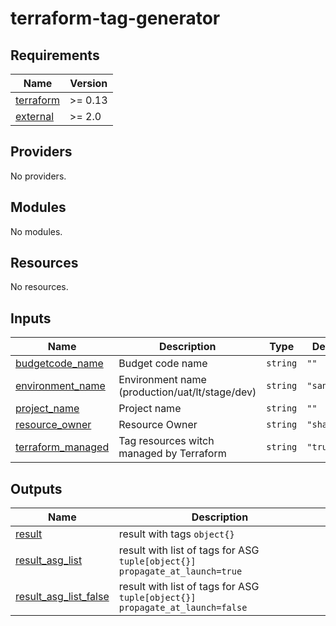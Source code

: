 # terraform-tag-generator

<!-- BEGIN_TF_DOCS -->
## Requirements

| Name | Version |
|------|---------|
| <a name="requirement_terraform"></a> [terraform](#requirement\_terraform) | >= 0.13 |
| <a name="requirement_external"></a> [external](#requirement\_external) | >= 2.0 |

## Providers

No providers.

## Modules

No modules.

## Resources

No resources.

## Inputs

| Name | Description | Type | Default | Required |
|------|-------------|------|---------|:--------:|
| <a name="input_budgetcode_name"></a> [budgetcode\_name](#input\_budgetcode\_name) | Budget code name | `string` | `""` | no |
| <a name="input_environment_name"></a> [environment\_name](#input\_environment\_name) | Environment name (production/uat/lt/stage/dev) | `string` | `"sandbox"` | no |
| <a name="input_project_name"></a> [project\_name](#input\_project\_name) | Project name | `string` | `""` | no |
| <a name="input_resource_owner"></a> [resource\_owner](#input\_resource\_owner) | Resource Owner | `string` | `"shared"` | no |
| <a name="input_terraform_managed"></a> [terraform\_managed](#input\_terraform\_managed) | Tag resources witch managed by Terraform | `string` | `"true"` | no |

## Outputs

| Name | Description |
|------|-------------|
| <a name="output_result"></a> [result](#output\_result) | result with tags `object{}` |
| <a name="output_result_asg_list"></a> [result\_asg\_list](#output\_result\_asg\_list) | result with list of tags for ASG `tuple[object{}]` `propagate_at_launch=true` |
| <a name="output_result_asg_list_false"></a> [result\_asg\_list\_false](#output\_result\_asg\_list\_false) | result with list of tags for ASG `tuple[object{}]` `propagate_at_launch=false` |
<!-- END_TF_DOCS -->